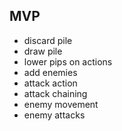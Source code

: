## MVP

-   discard pile
-   draw pile
-   lower pips on actions
-   add enemies
-   attack action
-   attack chaining
-   enemy movement
-   enemy attacks
